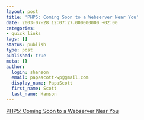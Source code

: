 ```yaml
---
layout: post
title: 'PHP5: Coming Soon to a Webserver Near You'
date: 2003-07-28 12:07:27.000000000 +02:00
categories:
- quick links
tags: []
status: publish
type: post
published: true
meta: {}
author:
  login: shanson
  email: papascott-wp@gmail.com
  display_name: PapaScott
  first_name: Scott
  last_name: Hanson
---
```

<p><a title="Note to self...l" href="http://www.sitepoint.com/article/1192/1">PHP5: Coming Soon to a Webserver Near You</a></p>
